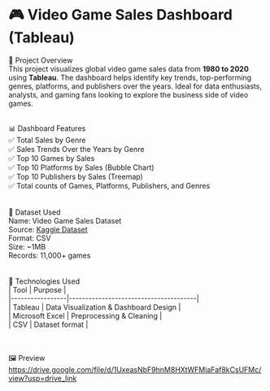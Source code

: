 # 🎮 Video Game Sales Dashboard (Tableau)

📌 Project Overview<br>
This project visualizes global video game sales data from **1980 to 2020** using **Tableau**. The dashboard helps identify key trends, top-performing genres, platforms, and publishers over the years. Ideal for data enthusiasts, analysts, and gaming fans looking to explore the business side of video games.
<br><br>

📊 Dashboard Features<br>
✅ Total Sales by Genre  <br>
✅ Sales Trends Over the Years by Genre  <br>
✅ Top 10 Games by Sales  <br>
✅ Top 10 Platforms by Sales (Bubble Chart)  <br>
✅ Top 10 Publishers by Sales (Treemap)  <br>
✅ Total counts of Games, Platforms, Publishers, and Genres<br>
<br><br>
📁 Dataset Used<br>
Name: Video Game Sales Dataset  <br>
Source: [Kaggle Dataset](https://www.kaggle.com/datasets/gregorut/videogamesales)  <br>
Format: CSV  <br>
Size: ~1MB  <br>
Records: 11,000+ games  <br>
<br><br>
📌 Technologies Used<br>
| Tool            | Purpose                               |<br>
|-----------------|---------------------------------------|<br>
| Tableau         | Data Visualization & Dashboard Design |<br>
| Microsoft Excel | Preprocessing & Cleaning              |<br>
| CSV             | Dataset format                        |<br>
<br><br> 

🖼️ Preview<br>
https://drive.google.com/file/d/1UxeasNbF9hnM8HXtWFMiaFaf8kCsUFMc/view?usp=drive_link

